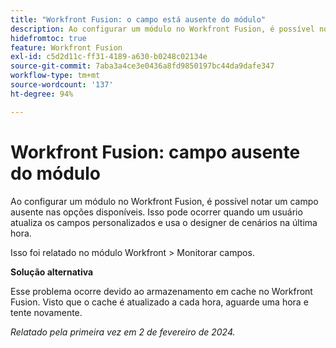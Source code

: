 ```yaml
---
title: "Workfront Fusion: o campo está ausente do módulo"
description: Ao configurar um módulo no Workfront Fusion, é possível notar um campo ausente nas opções disponíveis. Isso pode ocorrer quando um usuário atualiza os campos personalizados e usa o designer de cenários na última hora.
hidefromtoc: true
feature: Workfront Fusion
exl-id: c5d2d11c-ff31-4189-a630-b0248c02134e
source-git-commit: 7aba3a4ce3e0436a8fd9850197bc44da9dafe347
workflow-type: tm+mt
source-wordcount: '137'
ht-degree: 94%

---
```


# Workfront Fusion: campo ausente do módulo

Ao configurar um módulo no Workfront Fusion, é possível notar um campo ausente nas opções disponíveis. Isso pode ocorrer quando um usuário atualiza os campos personalizados e usa o designer de cenários na última hora.

Isso foi relatado no módulo Workfront > Monitorar campos.

**Solução alternativa**

Esse problema ocorre devido ao armazenamento em cache no Workfront Fusion. Visto que o cache é atualizado a cada hora, aguarde uma hora e tente novamente.

_Relatado pela primeira vez em 2 de fevereiro de 2024._
